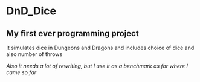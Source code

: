 # DnD_Dice

## My first ever programming project 

It simulates dice in Dungeons and Dragons and includes choice of dice and also number of throws

*Also it needs a lot of rewriting, but I use it as a benchmark as for where I came so far*
